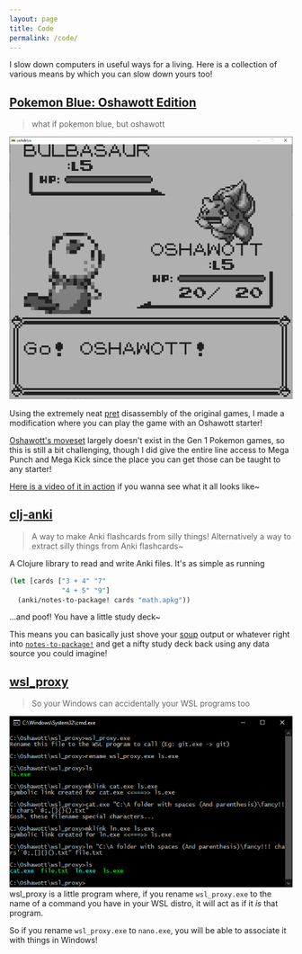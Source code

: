 ```yaml
---
layout: page
title: Code
permalink: /code/
---
```


<style>
  .post-content img{
    float: right;
    margin-left: 100px;
    margin-bottom: 50px;
    max-width: 50%;
  }

  @media only screen and (max-width: 1400px) and (min-width: 600px) {
    .post-content img{
      max-width: 40%;
    }
  }
</style>

I slow down computers in useful ways for a living. Here is a collection of various means by which you can slow down yours too!

## [Pokemon Blue: Oshawott Edition](https://github.com/Archenoth/pokeblue-oshawott)
> what if pokemon blue, but oshawott

![An Oshawott battling against Bulbasaur in Pokemon Blue's first rival battle, running in Mednafen](https://raw.githubusercontent.com/Archenoth/pokeblue-oshawott/master/OshawottBattle.png "Oshawott!")

Using the extremely neat [pret](https://github.com/pret/pokered) disassembly of the original games, I made a modification where you can play the game with an Oshawott starter!

[Oshawott's moveset](https://bulbapedia.bulbagarden.net/wiki/Oshawott_(Pok%C3%A9mon)#Learnset) largely doesn't exist in the Gen 1 Pokemon games, so this is still a bit challenging, though I did give the entire line access to Mega Punch and Mega Kick since the place you can get those can be taught to any starter!

[Here is a video of it in action](https://twitter.com/Archenoth/status/1237167573176700928) if you wanna see what it all looks like~


## [clj-anki](https://github.com/Archenoth/clj-anki)
> A way to make Anki flashcards from silly things! Alternatively a way to extract silly things from Anki flashcards~

A Clojure library to read and write Anki files. It's as simple as running

```clojure
(let [cards ["3 + 4" "7"
             "4 + 5" "9"]
  (anki/notes-to-package! cards "math.apkg"))
```

...and poof! You have a little study deck~

This means you can basically just shove your [soup](https://github.com/mfornos/clojure-soup) output or whatever right into [`notes-to-package!`](https://github.com/Archenoth/clj-anki/blob/master/doc/intro.md#writing) and get a nifty study deck back using any data source you could imagine!


## [wsl_proxy](https://github.com/Archenoth/wsl_proxy)
> So your Windows can accidentally your WSL programs too

![A screenshot of a cmd.exe Window where I rename wsl_proxy to ls.exe, use it to list the folder it's in, hardlink it to cat.exe, and use cat.exe to open a file with a complex set of hard-to-escape characters, link it again to ln.exe, and use that to hardlink the file I catted earlier into the current folder](https://raw.githubusercontent.com/Archenoth/wsl_proxy/master/screenshot.png "wsl_proxy.exe being used to run a bunch of wsl programs in a cmd window")
wsl_proxy is a little program where, if you rename `wsl_proxy.exe` to the name of a command you have in your WSL distro, it will act as if it *is* that program.

So if you rename `wsl_proxy.exe` to `nano.exe`, you will be able to associate it with things in Windows!